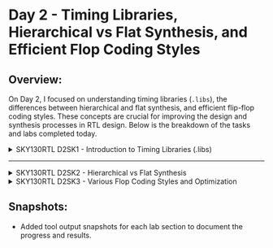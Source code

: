 # Day 2 - Timing Libraries, Hierarchical vs Flat Synthesis, and Efficient Flop Coding Styles

## Overview:
On Day 2, I focused on understanding timing libraries (`.libs`), the differences between hierarchical and flat synthesis, and efficient flip-flop coding styles. These concepts are crucial for improving the design and synthesis processes in RTL design. Below is the breakdown of the tasks and labs completed today.

<details>
  <summary>SKY130RTL D2SK1 - Introduction to Timing Libraries (.libs)</summary>

  ### Lab4 - Introduction to .lib Files (Parts 1-3)
  - Studied the structure and significance of `.lib` files, which are essential for timing analysis and cell characterization.
  - Analyzed timing arcs, cell delays, and power information contained in `.lib` files.
  - Explanation of .lib library:
     - File path: `!gvim ../mylib/lib/sky130_fd_sc_hd__tt_025C_1v80.lib`
     - Key breakdown:
       - `tt`: typical (Process)
       - `025C`: 77 °F (Temperature)
       - `1v80`: Voltage
     - ![lib filename explanation](https://github.com/user-attachments/assets/8e2fac9d-6ef7-4dce-8e20-e829e6c7bbef)
       <img width="594" alt="Screenshot 2024-10-23 at 10 48 57 AM" src="https://github.com/user-attachments/assets/b45fc544-f0ea-4148-ae2c-7318dc72fc6f">
  - The logic gate `sky130_fd_sc_hd__a2111o_1`:
     - Has 5 inputs (A1, A2, B1, C1, D1), resulting in 2^5 = 32 possible input combinations.
     - Gate function explained:
       - `a2111o`:
         - `a`: represents the AND gate.
         - `o`: represents the OR gate.
         - `2111`: indicates the structure:
           - Two inputs (A1, A2) go into an AND gate.
           - The result of the AND gate feeds into the first input of a 4-input OR gate (A1, A2, B1, C1, D1).
     - ![Gate explanation](https://github.com/user-attachments/assets/65f2c6bb-37e8-4b5a-9481-8261973ef198)
     - As the number of gates increases area also increasing, i.e it larger cell is employing wider transistors.
     - Wider cells are faster but requires larger area and consume more power.
     - Smaller cell delay will be more but area will be less and consume less power.
     - <img width="1392" alt="Screenshot 2024-10-23 at 11 32 28 AM" src="https://github.com/user-attachments/assets/487a0c75-c2db-4eae-9e8a-a0f992110ac2">

</details>


---------------------------------------------------------------------------------------------------------------------------------------


<details>
  <summary>SKY130RTL D2SK2 - Hierarchical vs Flat Synthesis</summary>

  ### Lab05 - Hierarchical vs Flat Synthesis (Parts 1-2)
  - Understood how hierarchical synthesis allows for modular design, while flat synthesis provides a single-level design view.
  - Conducted synthesis experiments to observe the impact on area, power, and performance.
    For Example:-
    ```verilog
    module sub_module2 (input a, input b, output y);
	    assign y = a | b;
    endmodule
  
    module sub_module1 (input a, input b, output y);
	    assign y = a&b;
    endmodule

    module multiple_modules (input a, input b, input c , output y);
	    wire net1;
	    sub_module1 u1(.a(a),.b(b),.y(net1));  //net1 = a&b
	    sub_module2 u2(.a(net1),.b(c),.y(y));  //y = net1|c ,ie y = a&b + c;
    endmodule
    ```
    <img width="628" alt="Screenshot 2024-10-23 at 12 29 24 PM" src="https://github.com/user-attachments/assets/6927187b-04af-44e8-ba60-48db3aefbd9e">
    
    #### After synthesis<br>
    **multiple_modules**<br>
    <img width="263" alt="Screenshot 2024-10-23 at 12 34 11 PM" src="https://github.com/user-attachments/assets/3431a5ca-2378-4106-ae19-3233d59fbff2">
    **sub_module1**<br>
    <img width="262" alt="Screenshot 2024-10-23 at 12 34 35 PM" src="https://github.com/user-attachments/assets/1a840c8c-9809-4337-bd3d-c0eb55fcb740">
    **sub_module2**<br>
    <img width="260" alt="Screenshot 2024-10-23 at 12 35 04 PM" src="https://github.com/user-attachments/assets/daf0dcde-46e2-43f7-9d1a-7cd56d40ed23">
    **design hierarchy**<br>
    <img width="254" alt="Screenshot 2024-10-23 at 12 35 32 PM" src="https://github.com/user-attachments/assets/60bc031d-7865-411f-836d-017b0657f710"><br>
    ****




</details>

<details>
  <summary>SKY130RTL D2SK3 - Various Flop Coding Styles and Optimization</summary>

  ### Why Flops and Flop Coding Styles (Parts 1-2)
  - Learned about the importance of flip-flops in digital design and explored different flop coding styles.

  ### Lab Flop Synthesis Simulations (Parts 1-2)
  - Simulated different flop designs to compare their synthesis results.
  
  ### Interesting Optimizations (Parts 1-2)
  - Applied optimizations to the flop designs to reduce area and improve performance.

  #### Key Learnings:
  - Efficient flop coding styles that optimize the design's performance and resource utilization.
  - Techniques for optimizing the synthesis results of flop designs.

</details>

## Snapshots:
- Added tool output snapshots for each lab section to document the progress and results.


